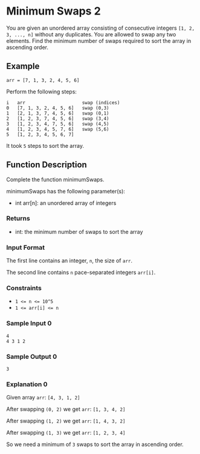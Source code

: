 # Minimum Swaps 2

You are given an unordered array consisting of consecutive integers `[1, 2, 3, ..., n]` without any duplicates.
You are allowed to swap any two elements. Find the minimum number of swaps required to sort the array in ascending order.

## Example

`arr = [7, 1, 3, 2, 4, 5, 6]`

Perform the following steps:

```
i   arr                     swap (indices)
0   [7, 1, 3, 2, 4, 5, 6]   swap (0,3)
1   [2, 1, 3, 7, 4, 5, 6]   swap (0,1)
2   [1, 2, 3, 7, 4, 5, 6]   swap (3,4)
3   [1, 2, 3, 4, 7, 5, 6]   swap (4,5)
4   [1, 2, 3, 4, 5, 7, 6]   swap (5,6)
5   [1, 2, 3, 4, 5, 6, 7]
```

It took `5` steps to sort the array.

## Function Description

Complete the function minimumSwaps.

minimumSwaps has the following parameter(s):

* int arr[n]: an unordered array of integers

### Returns

* int: the minimum number of swaps to sort the array

### Input Format

The first line contains an integer, `n`, the size of `arr`.

The second line contains `n` pace-separated integers `arr[i]`.

### Constraints

* `1 <= n <= 10^5`
* `1 <= arr[i] <= n`

### Sample Input 0

```
4
4 3 1 2
```

### Sample Output 0

```
3
```

### Explanation 0

Given array `arr`: `[4, 3, 1, 2]` 

After swapping `(0, 2)` we get `arr`: `[1, 3, 4, 2]`

After swapping `(1, 2)` we get `arr`: `[1, 4, 3, 2]`

After swapping `(1, 3)` we get `arr`: `[1, 2, 3, 4]`

So we need a minimum of `3` swaps to sort the array in ascending order.

